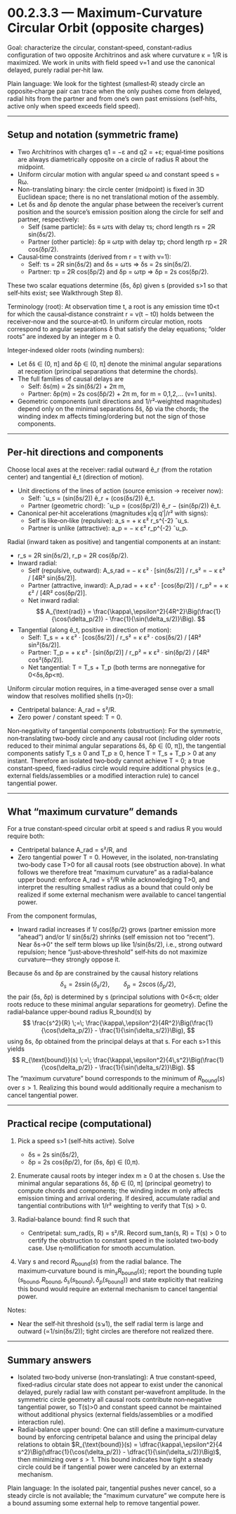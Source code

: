 # 00.2.3.3 — Maximum-Curvature Circular Orbit (opposite charges)

Goal: characterize the circular, constant‑speed, constant‑radius configuration of two opposite Architrinos and ask where curvature κ = 1/R is maximized. We work in units with field speed v=1 and use the canonical delayed, purely radial per‑hit law.

Plain language: We look for the tightest (smallest‑R) steady circle an opposite‑charge pair can trace when the only pushes come from delayed, radial hits from the partner and from one’s own past emissions (self‑hits, active only when speed exceeds field speed).

---

## Setup and notation (symmetric frame)

- Two Architrinos with charges q1 = −ε and q2 = +ε; equal‑time positions are always diametrically opposite on a circle of radius R about the midpoint.
- Uniform circular motion with angular speed ω and constant speed s = Rω.
- Non-translating binary: the circle center (midpoint) is fixed in 3D Euclidean space; there is no net translational motion of the assembly.
- Let δs and δp denote the angular phase between the receiver’s current position and the source’s emission position along the circle for self and partner, respectively:
  - Self (same particle): δs ≡ ωτs with delay τs; chord length rs = 2R sin(δs/2).
  - Partner (other particle): δp ≡ ωτp with delay τp; chord length rp = 2R cos(δp/2).
- Causal‑time constraints (derived from r = τ with v=1):
  - Self: τs = 2R sin(δs/2) and δs = ωτs ⇒ δs = 2s sin(δs/2).
  - Partner: τp = 2R cos(δp/2) and δp = ωτp ⇒ δp = 2s cos(δp/2).

These two scalar equations determine (δs, δp) given s (provided s>1 so that self‑hits exist; see Walkthrough Step 8).

Terminology (root): At observation time t, a root is any emission time t0<t for which the causal‑distance constraint r = v(t − t0) holds between the receiver‑now and the source‑at‑t0. In uniform circular motion, roots correspond to angular separations δ that satisfy the delay equations; “older roots” are indexed by an integer m ≥ 0.

Integer‑indexed older roots (winding numbers):
- Let δ̃s ∈ (0, π] and δ̃p ∈ (0, π] denote the minimal angular separations at reception (principal separations that determine the chords).
- The full families of causal delays are
  - Self: δs(m) = 2s sin(δ̃s/2) + 2π m,
  - Partner: δp(m) = 2s cos(δ̃p/2) + 2π m,
  for m = 0,1,2,… (v=1 units).
- Geometric components (unit directions and 1/r²‑weighted magnitudes) depend only on the minimal separations δ̃s, δ̃p via the chords; the winding index m affects timing/ordering but not the sign of those components.

---

## Per‑hit directions and components

Choose local axes at the receiver: radial outward ê_r (from the rotation center) and tangential ê_t (direction of motion).

- Unit directions of the lines of action (source emission → receiver now):
  - Self: ˆu_s = (sin(δs/2)) ê_r + (cos(δs/2)) ê_t.
  - Partner (geometric chord): ˆu_p = (cos(δp/2)) ê_r − (sin(δp/2)) ê_t.
- Canonical per‑hit accelerations (magnitudes κ|q q′|/r² with signs):
  - Self is like‑on‑like (repulsive): a_s = + κ ε² r_s^{-2} ˆu_s.
  - Partner is unlike (attractive): a_p = − κ ε² r_p^{-2} ˆu_p.

Radial (inward taken as positive) and tangential components at an instant:

- r_s = 2R sin(δs/2), r_p = 2R cos(δp/2).
- Inward radial:
  - Self (repulsive, outward): A_s,rad = − κ ε² · [sin(δs/2)] / r_s² = − κ ε² / [4R² sin(δs/2)].
  - Partner (attractive, inward): A_p,rad = + κ ε² · [cos(δp/2)] / r_p² = + κ ε² / [4R² cos(δp/2)].
  - Net inward radial:
    $$
    A_{\text{rad}} = \frac{\kappa\,\epsilon^2}{4R^2}\Big(\frac{1}{\cos(\delta_p/2)} - \frac{1}{\sin(\delta_s/2)}\Big).
    $$
- Tangential (along ê_t, positive in direction of motion):
  - Self: T_s = + κ ε² · [cos(δs/2)] / r_s² = κ ε² · cos(δs/2) / [4R² sin²(δs/2)].
  - Partner: T_p = + κ ε² · [sin(δp/2)] / r_p² = κ ε² · sin(δp/2) / [4R² cos²(δp/2)].
  - Net tangential: T = T_s + T_p (both terms are nonnegative for 0<δs,δp<π).

Uniform circular motion requires, in a time‑averaged sense over a small window that resolves mollified shells (η>0):
- Centripetal balance: A_rad = s²/R.
- Zero power / constant speed: T = 0.

Non‑negativity of tangential components (obstruction): For the symmetric, non‑translating two‑body circle and any causal root (including older roots reduced to their minimal angular separations δ̃s, δ̃p ∈ (0, π]), the tangential components satisfy T_s ≥ 0 and T_p ≥ 0, hence T = T_s + T_p > 0 at any instant. Therefore an isolated two‑body cannot achieve T = 0; a true constant‑speed, fixed‑radius circle would require additional physics (e.g., external fields/assemblies or a modified interaction rule) to cancel tangential power.

---

## What “maximum curvature” demands

For a true constant‑speed circular orbit at speed s and radius R you would require both:
- Centripetal balance A_rad = s²/R, and
- Zero tangential power T = 0.
However, in the isolated, non‑translating two‑body case T>0 for all causal roots (see obstruction above). In what follows we therefore treat “maximum curvature” as a radial‑balance upper bound: enforce A_rad = s²/R while acknowledging T>0, and interpret the resulting smallest radius as a bound that could only be realized if some external mechanism were available to cancel tangential power.

From the component formulas,
- Inward radial increases if 1/ cos(δp/2) grows (partner emission more “ahead”) and/or 1/ sin(δs/2) shrinks (self emission not too “recent”). Near δs→0⁺ the self term blows up like 1/sin(δs/2), i.e., strong outward repulsion; hence “just‑above‑threshold” self‑hits do not maximize curvature—they strongly oppose it.

Because δs and δp are constrained by the causal history relations
$$
\delta_s = 2s\sin(\delta_s/2),\qquad \delta_p = 2s\cos(\delta_p/2),
$$
the pair (δs, δp) is determined by s (principal solutions with 0<δ<π; older roots reduce to these minimal angular separations for geometry). Define the radial‑balance upper‑bound radius R_bound(s) by
$$
\frac{s^2}{R} \;=\; \frac{\kappa\,\epsilon^2}{4R^2}\Big(\frac{1}{\cos(\delta_p/2)} - \frac{1}{\sin(\delta_s/2)}\Big),
$$
using δs, δp obtained from the principal delays at that s. For each s>1 this yields
$$
R_{\text{bound}}(s) \;=\; \frac{\kappa\,\epsilon^2}{4\,s^2}\Big(\frac{1}{\cos(\delta_p/2)} - \frac{1}{\sin(\delta_s/2)}\Big).
$$
The “maximum curvature” bound corresponds to the minimum of $R_{\text{bound}}(s)$ over $s>1$. Realizing this bound would additionally require a mechanism to cancel tangential power.

---

## Practical recipe (computational)

1) Pick a speed s>1 (self‑hits active). Solve
   - δs = 2s sin(δs/2),
   - δp = 2s cos(δp/2),
   for (δs, δp) ∈ (0,π).

2) Enumerate causal roots by integer index m ≥ 0 at the chosen s. Use the minimal angular separations δ̃s, δ̃p ∈ (0, π] (principal geometry) to compute chords and components; the winding index m only affects emission timing and arrival ordering. If desired, accumulate radial and tangential contributions with 1/r² weighting to verify that T(s) > 0.

3) Radial‑balance bound: find R such that
   - Centripetal: sum_rad(s, R) = s²/R.
   Record sum_tan(s, R) = T(s) > 0 to certify the obstruction to constant speed in the isolated two‑body case. Use η‑mollification for smooth accumulation.

4) Vary s and record $R_{\text{bound}}(s)$ from the radial balance. The maximum‑curvature bound is $\min_s R_{\text{bound}}(s)$; report the bounding tuple $(s_{\text{bound}}, R_{\text{bound}}, \delta_s(s_{\text{bound}}), \delta_p(s_{\text{bound}}))$ and state explicitly that realizing this bound would require an external mechanism to cancel tangential power.

Notes:
- Near the self‑hit threshold (s↘1), the self radial term is large and outward (∝1/sin(δs/2)); tight circles are therefore not realized there.

---

## Summary answers

- Isolated two‑body universe (non‑translating): A true constant‑speed, fixed‑radius circular state does not appear to exist under the canonical delayed, purely radial law with constant per‑wavefront amplitude. In the symmetric circle geometry all causal roots contribute non‑negative tangential power, so T(s)>0 and constant speed cannot be maintained without additional physics (external fields/assemblies or a modified interaction rule).
- Radial‑balance upper bound: One can still define a maximum‑curvature bound by enforcing centripetal balance and using the principal delay relations to obtain $R_{\text{bound}}(s) = \dfrac{\kappa\,\epsilon^2}{4 s^2}\Big(\dfrac{1}{\cos(\delta_p/2)} - \dfrac{1}{\sin(\delta_s/2)}\Big)$, then minimizing over $s>1$. This bound indicates how tight a steady circle could be if tangential power were canceled by an external mechanism.

Plain language: In the isolated pair, tangential pushes never cancel, so a steady circle is not available; the “maximum curvature” we compute here is a bound assuming some external help to remove tangential power.
